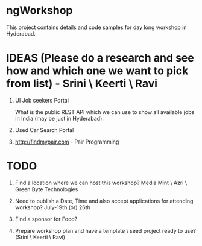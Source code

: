 ngWorkshop
==========

This project contains details and code samples for day long workshop in Hyderabad.


# IDEAS   (Please do a research and see how and which one we want to pick from list) - Srini \ Keerti \ Ravi

1. UI Job seekers Portal

    What is the public REST API which we can use to show all available jobs in India (may be just in Hyderabad).

2. Used Car Search Portal

3. http://findmypair.com   -   Pair Programming


# TODO

1. Find a location where we can host this workshop?  Media Mint \  Azri  \ Green Byte Technologies

2. Need to publish a Date, Time and also accept applications for attending workshop?  July-19th (or) 26th

3. Find a sponsor for Food?

4. Prepare workshop plan and have a template \ seed project ready to use?  (Srini \ Keerti \ Ravi)



